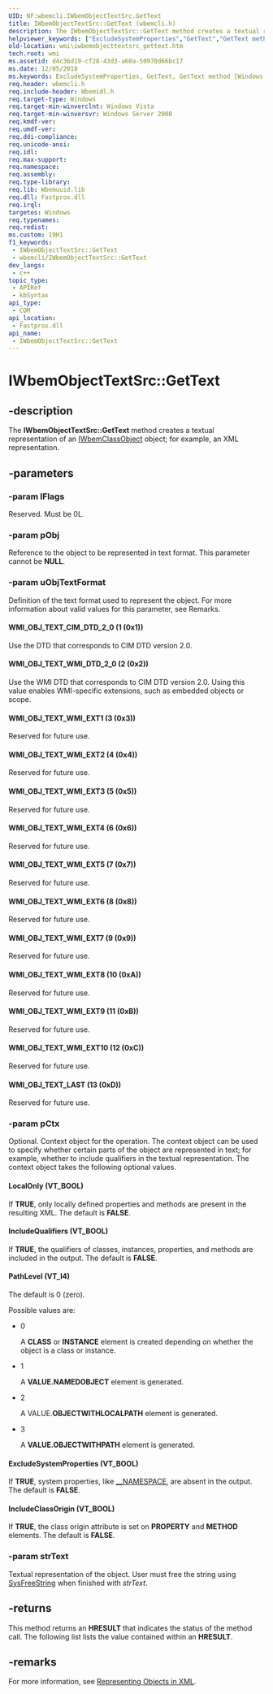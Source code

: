 ```yaml
---
UID: NF:wbemcli.IWbemObjectTextSrc.GetText
title: IWbemObjectTextSrc::GetText (wbemcli.h)
description: The IWbemObjectTextSrc::GetText method creates a textual representation of an IWbemClassObject object; for example, an XML representation.
helpviewer_keywords: ["ExcludeSystemProperties","GetText","GetText method [Windows Management Instrumentation]","GetText method [Windows Management Instrumentation]","IWbemObjectTextSrc interface","IWbemObjectTextSrc interface [Windows Management Instrumentation]","GetText method","IWbemObjectTextSrc.GetText","IWbemObjectTextSrc::GetText","IncludeClassOrigin","IncludeQualifiers","LocalOnly","PathLevel","WMI_OBJ_TEXT_CIM_DTD_2_0","WMI_OBJ_TEXT_LAST","WMI_OBJ_TEXT_WMI_DTD_2_0","WMI_OBJ_TEXT_WMI_EXT1","WMI_OBJ_TEXT_WMI_EXT10","WMI_OBJ_TEXT_WMI_EXT2","WMI_OBJ_TEXT_WMI_EXT3","WMI_OBJ_TEXT_WMI_EXT4","WMI_OBJ_TEXT_WMI_EXT5","WMI_OBJ_TEXT_WMI_EXT6","WMI_OBJ_TEXT_WMI_EXT7","WMI_OBJ_TEXT_WMI_EXT8","WMI_OBJ_TEXT_WMI_EXT9","_hmm_iwbemobjecttextsrc_gettext","wbemcli/IWbemObjectTextSrc::GetText","wmi.iwbemobjecttextsrc_gettext"]
old-location: wmi\iwbemobjecttextsrc_gettext.htm
tech.root: wmi
ms.assetid: d4c36d19-cf28-43d3-a60a-50970d66bc17
ms.date: 12/05/2018
ms.keywords: ExcludeSystemProperties, GetText, GetText method [Windows Management Instrumentation], GetText method [Windows Management Instrumentation],IWbemObjectTextSrc interface, IWbemObjectTextSrc interface [Windows Management Instrumentation],GetText method, IWbemObjectTextSrc.GetText, IWbemObjectTextSrc::GetText, IncludeClassOrigin, IncludeQualifiers, LocalOnly, PathLevel, WMI_OBJ_TEXT_CIM_DTD_2_0, WMI_OBJ_TEXT_LAST, WMI_OBJ_TEXT_WMI_DTD_2_0, WMI_OBJ_TEXT_WMI_EXT1, WMI_OBJ_TEXT_WMI_EXT10, WMI_OBJ_TEXT_WMI_EXT2, WMI_OBJ_TEXT_WMI_EXT3, WMI_OBJ_TEXT_WMI_EXT4, WMI_OBJ_TEXT_WMI_EXT5, WMI_OBJ_TEXT_WMI_EXT6, WMI_OBJ_TEXT_WMI_EXT7, WMI_OBJ_TEXT_WMI_EXT8, WMI_OBJ_TEXT_WMI_EXT9, _hmm_iwbemobjecttextsrc_gettext, wbemcli/IWbemObjectTextSrc::GetText, wmi.iwbemobjecttextsrc_gettext
req.header: wbemcli.h
req.include-header: Wbemidl.h
req.target-type: Windows
req.target-min-winverclnt: Windows Vista
req.target-min-winversvr: Windows Server 2008
req.kmdf-ver: 
req.umdf-ver: 
req.ddi-compliance: 
req.unicode-ansi: 
req.idl: 
req.max-support: 
req.namespace: 
req.assembly: 
req.type-library: 
req.lib: Wbemuuid.lib
req.dll: Fastprox.dll
req.irql: 
targetos: Windows
req.typenames: 
req.redist: 
ms.custom: 19H1
f1_keywords:
 - IWbemObjectTextSrc::GetText
 - wbemcli/IWbemObjectTextSrc::GetText
dev_langs:
 - c++
topic_type:
 - APIRef
 - kbSyntax
api_type:
 - COM
api_location:
 - Fastprox.dll
api_name:
 - IWbemObjectTextSrc::GetText
---
```


# IWbemObjectTextSrc::GetText


## -description

The <b>IWbemObjectTextSrc::GetText</b> method creates a textual representation of an 
<a href="/windows/desktop/api/wbemcli/nn-wbemcli-iwbemclassobject">IWbemClassObject</a> object; for example, an XML representation.

## -parameters

### -param lFlags

Reserved. Must be 0L.

### -param pObj

Reference to the object to be represented in text format. This parameter cannot be <b>NULL</b>.

### -param uObjTextFormat

Definition of the text format used to represent the object. For more information about valid values for this parameter, see Remarks.



#### WMI_OBJ_TEXT_CIM_DTD_2_0 (1 (0x1))

Use the DTD that corresponds to CIM DTD version 2.0.



#### WMI_OBJ_TEXT_WMI_DTD_2_0 (2 (0x2))

Use the WMI DTD that corresponds to CIM DTD version 2.0. Using this value enables WMI-specific extensions, such as embedded objects or scope.



#### WMI_OBJ_TEXT_WMI_EXT1 (3 (0x3))

Reserved for future use.



#### WMI_OBJ_TEXT_WMI_EXT2 (4 (0x4))

Reserved for future use.



#### WMI_OBJ_TEXT_WMI_EXT3 (5 (0x5))

Reserved for future use.



#### WMI_OBJ_TEXT_WMI_EXT4 (6 (0x6))

Reserved for future use.



#### WMI_OBJ_TEXT_WMI_EXT5 (7 (0x7))

Reserved for future use.



#### WMI_OBJ_TEXT_WMI_EXT6 (8 (0x8))

Reserved for future use.



#### WMI_OBJ_TEXT_WMI_EXT7 (9 (0x9))

Reserved for future use.



#### WMI_OBJ_TEXT_WMI_EXT8 (10 (0xA))

Reserved for future use.



#### WMI_OBJ_TEXT_WMI_EXT9 (11 (0xB))

Reserved for future use.



#### WMI_OBJ_TEXT_WMI_EXT10 (12 (0xC))

Reserved for future use.



#### WMI_OBJ_TEXT_LAST (13 (0xD))

Reserved for future use.

### -param pCtx

Optional. Context object for the operation. The context object can be used to specify whether  certain parts of the object are represented in text; for example, whether to include qualifiers in the textual representation. The context object takes the following optional values.



#### LocalOnly (VT_BOOL)

If <b>TRUE</b>, only locally defined properties and methods are present in the resulting XML. The default is <b>FALSE</b>.



#### IncludeQualifiers (VT_BOOL)

If <b>TRUE</b>, the qualifiers of classes, instances, properties, and methods are included in the output. The default is <b>FALSE</b>.



#### PathLevel (VT_I4)

The default is 0 (zero).

Possible values are:

<ul>
<li>
0

A <b>CLASS</b> or <b>INSTANCE</b> element is created depending on whether the object is a class or instance.

</li>
<li>
1

A <b>VALUE.NAMEDOBJECT</b> element is generated.

</li>
<li>
2

A VALUE.<b>OBJECTWITHLOCALPATH</b> element is generated.

</li>
<li>
3

A <b>VALUE.OBJECTWITHPATH</b> element is generated.

</li>
</ul>


#### ExcludeSystemProperties (VT_BOOL)

If <b>TRUE</b>, system properties, like <a href="/windows/desktop/WmiSdk/--namespace">__NAMESPACE</a>, are absent in the output. The default is <b>FALSE</b>.



#### IncludeClassOrigin (VT_BOOL)

If <b>TRUE</b>, the class origin attribute is set on <b>PROPERTY</b> and <b>METHOD</b> elements. The default is <b>FALSE</b>.

### -param strText

Textual representation of the object. User must free the string using <a href="/previous-versions/windows/desktop/api/oleauto/nf-oleauto-sysfreestring">SysFreeString</a> when finished with <i>strText</i>.

## -returns

This method returns an <b>HRESULT</b> that indicates the status of the method call. The following list lists the value contained within an <b>HRESULT</b>.

## -remarks

For more information, see 
<a href="/windows/desktop/WmiSdk/representing-objects-in-xml">Representing Objects in XML</a>.

